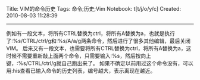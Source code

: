 Title: VIM的命令历史
Tags: 命令;历史;Vim
Notebook: t[t/j/o/y/c]
Created: 2010-08-03 11:28:39

------

例如有一段文本，将所有CTRL替换为ctrl，将所有A替换为a，也就是执行了:%s/CTRL/ctrl/g和:%s/A/a/g两条命令，然后进行了很多其他编辑，最后关闭VIM。 
 后来又有一段文本，也需要将所有CTRL替换为ctrl，将所有A替换为a，这时候不需要重新敲上面两个命令，只需要输入:%s，然后按向上键，:%s/CTRL/ctrl/g就自己跑出来了。 
 如果不确定以前用过这个命令没有，可以用:his查看已输入命令的历史列表，编号越大，表示离现在越近。